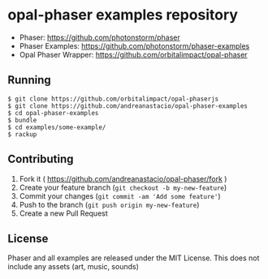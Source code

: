 # opal-phaser examples repository

* Phaser: https://github.com/photonstorm/phaser
* Phaser Examples: https://github.com/photonstorm/phaser-examples
* Opal Phaser Wrapper: https://github.com/orbitalimpact/opal-phaser

## Running

```
$ git clone https://github.com/orbitalimpact/opal-phaserjs
$ git clone https://github.com/andreanastacio/opal-phaser-examples
$ cd opal-phaser-examples
$ bundle
$ cd examples/some-example/
$ rackup
```

## Contributing

1. Fork it ( https://github.com/andreanastacio/opal-phaser/fork )
2. Create your feature branch (`git checkout -b my-new-feature`)
3. Commit your changes (`git commit -am 'Add some feature'`)
4. Push to the branch (`git push origin my-new-feature`)
5. Create a new Pull Request

## License

Phaser and all examples are released under the MIT License. This does not include any assets (art, music, sounds)
